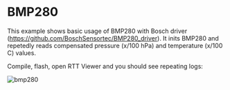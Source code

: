 # BMP280

This example shows basic usage of BMP280 with Bosch driver (https://github.com/BoschSensortec/BMP280_driver). It inits BMP280 and repetedly reads compensated pressure (x/100 hPa) and temperature (x/100 C) values.

Compile, flash, open RTT Viewer and you should see repeating logs:

![bmp280](https://cloud.githubusercontent.com/assets/14309815/22763123/8a046024-ee6b-11e6-9b3c-0adea13610a5.gif)
